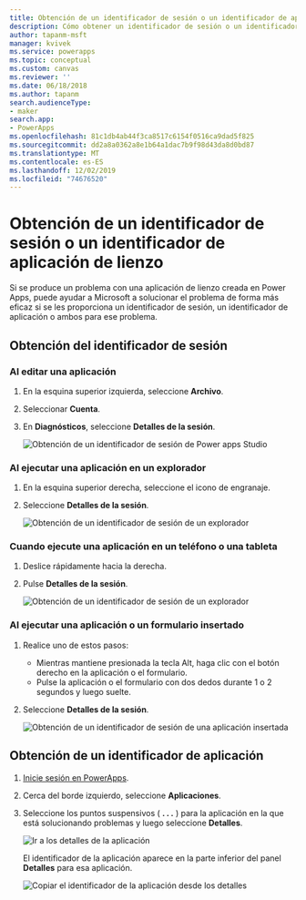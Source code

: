 ```yaml
---
title: Obtención de un identificador de sesión o un identificador de aplicación de lienzo | Microsoft Docs
description: Cómo obtener un identificador de sesión o un identificador de aplicación de lienzo para solucionar problemas en PowerApps
author: tapanm-msft
manager: kvivek
ms.service: powerapps
ms.topic: conceptual
ms.custom: canvas
ms.reviewer: ''
ms.date: 06/18/2018
ms.author: tapanm
search.audienceType:
- maker
search.app:
- PowerApps
ms.openlocfilehash: 81c1db4ab44f3ca8517c6154f0516ca9dad5f825
ms.sourcegitcommit: dd2a8a0362a8e1b64a1dac7b9f98d43da8d0bd87
ms.translationtype: MT
ms.contentlocale: es-ES
ms.lasthandoff: 12/02/2019
ms.locfileid: "74676520"
---
```

# <a name="get-a-session-id-or-a-canvas-app-id"></a>Obtención de un identificador de sesión o un identificador de aplicación de lienzo
Si se produce un problema con una aplicación de lienzo creada en Power Apps, puede ayudar a Microsoft a solucionar el problema de forma más eficaz si se les proporciona un identificador de sesión, un identificador de aplicación o ambos para ese problema.

## <a name="get-the-session-id"></a>Obtención del identificador de sesión

### <a name="when-editing-an-app"></a>Al editar una aplicación
1. En la esquina superior izquierda, seleccione **Archivo**.

1. Seleccionar **Cuenta**.

1. En **Diagnósticos**, seleccione **Detalles de la sesión**.

    ![Obtención de un identificador de sesión de Power apps Studio](media/get-sessionid/studio.png)

### <a name="when-running-an-app-in-a-browser"></a>Al ejecutar una aplicación en un explorador
1. En la esquina superior derecha, seleccione el icono de engranaje.

1. Seleccione **Detalles de la sesión**.

    ![Obtención de un identificador de sesión de un explorador](media/get-sessionid/browser.png)

### <a name="when-running-an-app-on-a-phone-or-a-tablet"></a>Cuando ejecute una aplicación en un teléfono o una tableta
1. Deslice rápidamente hacia la derecha.

1. Pulse **Detalles de la sesión**.

    ![Obtención de un identificador de sesión de un explorador](media/get-sessionid/mobile.png)

### <a name="when-running-an-embedded-app-or-form"></a>Al ejecutar una aplicación o un formulario insertado
1. Realice uno de estos pasos:

    - Mientras mantiene presionada la tecla Alt, haga clic con el botón derecho en la aplicación o el formulario.
    - Pulse la aplicación o el formulario con dos dedos durante 1 o 2 segundos y luego suelte.

1. Seleccione **Detalles de la sesión**.

    ![Obtención de un identificador de sesión de una aplicación insertada](media/get-sessionid/embedded.png)

## <a name="get-an-app-id"></a>Obtención de un identificador de aplicación
1. [Inicie sesión en PowerApps](https://powerapps.microsoft.com).

1. Cerca del borde izquierdo, seleccione **Aplicaciones**.

1. Seleccione los puntos suspensivos ( **. . .** ) para la aplicación en la que está solucionando problemas y luego seleccione **Detalles**.

    ![Ir a los detalles de la aplicación](./media/get-sessionid/details.png)

    El identificador de la aplicación aparece en la parte inferior del panel **Detalles** para esa aplicación.

    ![Copiar el identificador de la aplicación desde los detalles](./media/get-sessionid/app-id.png)
